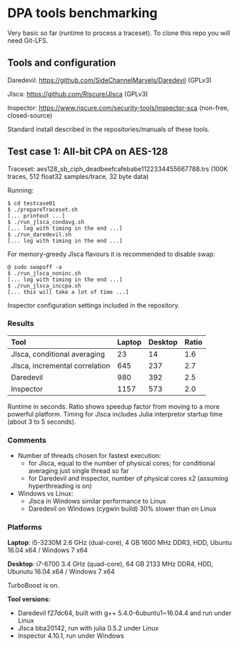 # DPA tools benchmarking

Very basic so far (runtime to process a traceset). To clone this repo you will need Git-LFS.

## Tools and configuration

Daredevil: https://github.com/SideChannelMarvels/Daredevil (GPLv3)

Jlsca: https://github.com/Riscure/Jlsca (GPLv3)

Inspector: https://www.riscure.com/security-tools/inspector-sca (non-free, closed-source)

Standard install described in the repositories/manuals of these tools.

## Test case 1: All-bit CPA on AES-128

Traceset: aes128_sb_ciph_deadbeefcafebabe1122334455667788.trs (100K traces, 512 float32 samples/trace, 32 byte data)

Running:

    $ cd testcase01
    $ ./prepareTraceset.sh
    [... printout ...]
    $ ./run_jlsca_condavg.sh
    [... log with timing in the end ...]
    $ ./run_daredevil.sh
    [... log with timing in the end ...]

For memory-greedy Jlsca flavours it is recommended to disable swap:

    @ sudo swapoff -a
    $ ./run_jlsca_noninc.sh
    [... log with timing in the end ...]
    $ ./run_jlsca_inccpa.sh
    [... this will take a lot of time ...]

Inspector configuration settings included in the repository.

### Results

| Tool                                        | Laptop   | Desktop | Ratio |
|:------------------------------------------- |:-------- |:------- |:----- |
| Jlsca, conditional averaging                | 23       | 14      | 1.6   |
| Jlsca, incremental correlation              | 645      | 237     | 2.7   |
| Daredevil                                   | 980      | 392     | 2.5   |
| Inspector                                   | 1157     | 573     | 2.0   |

Runtime in seconds. Ratio shows speedup factor from moving to a more powerful platform. Timing for Jlsca includes Julia interpretor startup time (about 3 to 5 seconds).

### Comments
* Number of threads chosen for fastest execution:
    * for Jlsca, equal to the number of physical cores; for conditional averaging just single thread so far
    * for Daredevil and Inspector, number of physical cores x2 (assuming hyperthreading is on)
* Windows vs Linux:
    * Jlsca in Windows similar performance to Linux
    * Daredevil on Windows (cygwin build) 30% slower than on Linux

### Platforms

**Laptop**: i5-3230M 2.6 GHz (dual-core), 4 GB 1600 MHz DDR3, HDD, Ubuntu 16.04 x64 / Windows 7 x64

**Desktop**: i7-6700 3.4 GHz (quad-core), 64 GB 2133 MHz DDR4, HDD, Ubunutu 16.04 x64 / Windows 7 x64

TurboBoost is on.

**Tool versions:**
* Daredevil f27dc64, built with g++ 5.4.0-6ubuntu1~16.04.4 and run under Linux
* Jlsca bba20142, run with julia 0.5.2 under Linux
* Inspector 4.10.1, run under Windows
